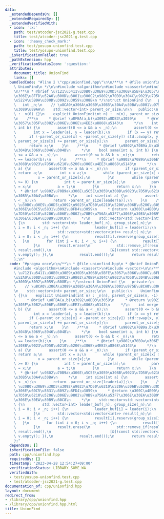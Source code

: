 ```yaml
---
data:
  _extendedDependsOn: []
  _extendedRequiredBy: []
  _extendedVerifiedWith:
  - icon: ':x:'
    path: test/atcoder-jsc2021-g.test.cpp
    title: test/atcoder-jsc2021-g.test.cpp
  - icon: ':heavy_check_mark:'
    path: test/yosupo-unionfind.test.cpp
    title: test/yosupo-unionfind.test.cpp
  _isVerificationFailed: true
  _pathExtension: hpp
  _verificationStatusIcon: ':question:'
  attributes:
    document_title: UnionFind
    links: []
  bundledCode: "#line 2 \"cpp/unionfind.hpp\"\n\n/**\n * @file unionfind.hpp\n * @brief\
    \ UnionFind\n */\n\n#include <algorithm>\n#include <cassert>\n#include <vector>\n\
    \n/**\n * @brief \u7121\u5411\u30B0\u30E9\u30D5\u306B\u5BFE\u3057\u3066\u300C\u8FBA\
    \u306E\u8FFD\u52A0\u300D\u3001\u300C2\u9802\u70B9\u304C\u9023\u7D50\u304B\u306E\
    \u5224\u5B9A\u300D\u3092\u3059\u308B\n */\nstruct UnionFind {\n   private:\n \
    \   int _n;\n    // \u8CA0\u306A\u3089\u30B5\u30A4\u30BA\u3001\u975E\u8CA0\u306A\
    \u3089\u89AA\n    std::vector<int> parent_or_size;\n\n   public:\n    UnionFind()\
    \ : _n(0) {}\n    explicit UnionFind(int n) : _n(n), parent_or_size(n, -1) {}\n\
    \n    /**\n     * @brief \u8FBA(a,b)\u3092\u8DB3\u3059\n     * @return \u9023\u7D50\
    \u3057\u305F\u3082\u306E\u306E\u4EE3\u8868\u5143\n     */\n    int merge(int a,\
    \ int b) {\n        assert(0 <= a && a < _n);\n        assert(0 <= b && b < _n);\n\
    \        int x = leader(a), y = leader(b);\n        if (x == y) return x;\n  \
    \      if (-parent_or_size[x] < -parent_or_size[y]) std::swap(x, y);\n       \
    \ parent_or_size[x] += parent_or_size[y];\n        parent_or_size[y] = x;\n  \
    \      return x;\n    }\n    /**\n     * @brief \u9802\u70B9a,b\u304C\u9023\u7D50\
    \u304B\u3069\u3046\u304B\n     */\n    bool same(int a, int b) {\n        assert(0\
    \ <= a && a < _n);\n        assert(0 <= b && b < _n);\n        return leader(a)\
    \ == leader(b);\n    }\n    /**\n     * @brief \u9802\u70B9a\u306E\u5C5E\u3059\
    \u308B\u9023\u7D50\u6210\u5206\u306E\u4EE3\u8868\u5143\n     */\n    int leader(int\
    \ a) {\n        assert(0 <= a && a < _n);\n        if (parent_or_size[a] < 0)\
    \ return a;\n        int x = a;\n        while (parent_or_size[x] >= 0) {\n  \
    \          x = parent_or_size[x];\n        }\n        while (parent_or_size[a]\
    \ >= 0) {\n            int t = parent_or_size[a];\n            parent_or_size[a]\
    \ = x;\n            a = t;\n        }\n        return x;\n    }\n    /**\n   \
    \  * @brief \u9802\u70B9a\u306E\u5C5E\u3059\u308B\u9023\u7D50\u6210\u5206\u306E\
    \u30B5\u30A4\u30BA\n     */\n    int size(int a) {\n        assert(0 <= a && a\
    \ < _n);\n        return -parent_or_size[leader(a)];\n    }\n    /**\n     * @brief\
    \ \u30B0\u30E9\u30D5\u3092\u9023\u7D50\u6210\u5206\u306B\u5206\u3051\u3001\u305D\
    \u306E\u60C5\u5831\u3092\u8FD4\u3059\n     * @return \u300C\u4E00\u3064\u306E\u9023\
    \u7D50\u6210\u5206\u306E\u9802\u70B9\u756A\u53F7\u306E\u30EA\u30B9\u30C8\u300D\
    \u306E\u30EA\u30B9\u30C8\n     */\n    std::vector<std::vector<int>> groups()\
    \ {\n        std::vector<int> leader_buf(_n), group_size(_n);\n        for (int\
    \ i = 0; i < _n; i++) {\n            leader_buf[i] = leader(i);\n            group_size[leader_buf[i]]++;\n\
    \        }\n        std::vector<std::vector<int>> result(_n);\n        for (int\
    \ i = 0; i < _n; i++) {\n            result[i].reserve(group_size[i]);\n     \
    \   }\n        for (int i = 0; i < _n; i++) {\n            result[leader_buf[i]].push_back(i);\n\
    \        }\n        result.erase(\n            std::remove_if(result.begin(),\
    \ result.end(),\n                           [&](const std::vector<int>& v) { return\
    \ v.empty(); }),\n            result.end());\n        return result;\n    }\n\
    };\n"
  code: "#pragma once\n\n/**\n * @file unionfind.hpp\n * @brief UnionFind\n */\n\n\
    #include <algorithm>\n#include <cassert>\n#include <vector>\n\n/**\n * @brief\
    \ \u7121\u5411\u30B0\u30E9\u30D5\u306B\u5BFE\u3057\u3066\u300C\u8FBA\u306E\u8FFD\
    \u52A0\u300D\u3001\u300C2\u9802\u70B9\u304C\u9023\u7D50\u304B\u306E\u5224\u5B9A\
    \u300D\u3092\u3059\u308B\n */\nstruct UnionFind {\n   private:\n    int _n;\n\
    \    // \u8CA0\u306A\u3089\u30B5\u30A4\u30BA\u3001\u975E\u8CA0\u306A\u3089\u89AA\
    \n    std::vector<int> parent_or_size;\n\n   public:\n    UnionFind() : _n(0)\
    \ {}\n    explicit UnionFind(int n) : _n(n), parent_or_size(n, -1) {}\n\n    /**\n\
    \     * @brief \u8FBA(a,b)\u3092\u8DB3\u3059\n     * @return \u9023\u7D50\u3057\
    \u305F\u3082\u306E\u306E\u4EE3\u8868\u5143\n     */\n    int merge(int a, int\
    \ b) {\n        assert(0 <= a && a < _n);\n        assert(0 <= b && b < _n);\n\
    \        int x = leader(a), y = leader(b);\n        if (x == y) return x;\n  \
    \      if (-parent_or_size[x] < -parent_or_size[y]) std::swap(x, y);\n       \
    \ parent_or_size[x] += parent_or_size[y];\n        parent_or_size[y] = x;\n  \
    \      return x;\n    }\n    /**\n     * @brief \u9802\u70B9a,b\u304C\u9023\u7D50\
    \u304B\u3069\u3046\u304B\n     */\n    bool same(int a, int b) {\n        assert(0\
    \ <= a && a < _n);\n        assert(0 <= b && b < _n);\n        return leader(a)\
    \ == leader(b);\n    }\n    /**\n     * @brief \u9802\u70B9a\u306E\u5C5E\u3059\
    \u308B\u9023\u7D50\u6210\u5206\u306E\u4EE3\u8868\u5143\n     */\n    int leader(int\
    \ a) {\n        assert(0 <= a && a < _n);\n        if (parent_or_size[a] < 0)\
    \ return a;\n        int x = a;\n        while (parent_or_size[x] >= 0) {\n  \
    \          x = parent_or_size[x];\n        }\n        while (parent_or_size[a]\
    \ >= 0) {\n            int t = parent_or_size[a];\n            parent_or_size[a]\
    \ = x;\n            a = t;\n        }\n        return x;\n    }\n    /**\n   \
    \  * @brief \u9802\u70B9a\u306E\u5C5E\u3059\u308B\u9023\u7D50\u6210\u5206\u306E\
    \u30B5\u30A4\u30BA\n     */\n    int size(int a) {\n        assert(0 <= a && a\
    \ < _n);\n        return -parent_or_size[leader(a)];\n    }\n    /**\n     * @brief\
    \ \u30B0\u30E9\u30D5\u3092\u9023\u7D50\u6210\u5206\u306B\u5206\u3051\u3001\u305D\
    \u306E\u60C5\u5831\u3092\u8FD4\u3059\n     * @return \u300C\u4E00\u3064\u306E\u9023\
    \u7D50\u6210\u5206\u306E\u9802\u70B9\u756A\u53F7\u306E\u30EA\u30B9\u30C8\u300D\
    \u306E\u30EA\u30B9\u30C8\n     */\n    std::vector<std::vector<int>> groups()\
    \ {\n        std::vector<int> leader_buf(_n), group_size(_n);\n        for (int\
    \ i = 0; i < _n; i++) {\n            leader_buf[i] = leader(i);\n            group_size[leader_buf[i]]++;\n\
    \        }\n        std::vector<std::vector<int>> result(_n);\n        for (int\
    \ i = 0; i < _n; i++) {\n            result[i].reserve(group_size[i]);\n     \
    \   }\n        for (int i = 0; i < _n; i++) {\n            result[leader_buf[i]].push_back(i);\n\
    \        }\n        result.erase(\n            std::remove_if(result.begin(),\
    \ result.end(),\n                           [&](const std::vector<int>& v) { return\
    \ v.empty(); }),\n            result.end());\n        return result;\n    }\n\
    };"
  dependsOn: []
  isVerificationFile: false
  path: cpp/unionfind.hpp
  requiredBy: []
  timestamp: '2023-04-28 12:54:27+09:00'
  verificationStatus: LIBRARY_SOME_WA
  verifiedWith:
  - test/yosupo-unionfind.test.cpp
  - test/atcoder-jsc2021-g.test.cpp
documentation_of: cpp/unionfind.hpp
layout: document
redirect_from:
- /library/cpp/unionfind.hpp
- /library/cpp/unionfind.hpp.html
title: UnionFind
---
```

